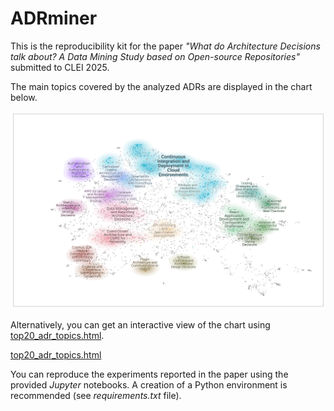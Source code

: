 # ADRminer

This is the reproducibility kit for the paper *"What do Architecture Decisions talk about? A Data Mining Study based on Open-source Repositories"* submitted to CLEI 2025.

The main topics covered by the analyzed ADRs are displayed in the chart below.

![image](https://github.com/tommantonela/ADRminer/blob/main/adr-topics.png)

Alternatively, you can get an interactive view of the chart using [top20_adr_topics.html](https://htmlpreview.github.io/?https://github.com/tommantonela/ADRminer/blob/main/top20_adr_topics.html).

<a href="[https://codingbeautydev.com](https://htmlpreview.github.io/?https://github.com/tommantonela/ADRminer/blob/main/top20_adr_topics.html)" 
 target="_blank">top20_adr_topics.html</a>

You can reproduce the experiments reported in the paper using the provided *Jupyter* notebooks. A creation of a Python environment is recommended (see *requirements.txt* file).


